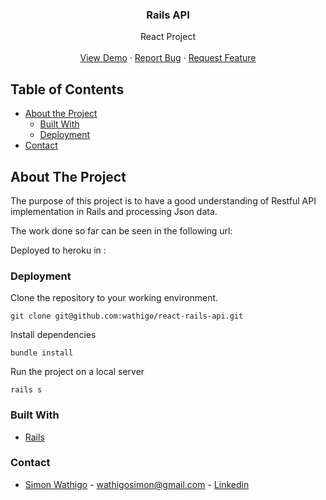 <h3 align="center">Rails API</h3>

  <p align="center">
    React Project
    <br />
    <br />
    <a href="">View Demo</a>
    ·
    <a href="https://github.com/wathigo/react-rails-api/issues">Report Bug</a>
    ·
    <a href="https://github.com/wathigo/react-rails-api/issues">Request Feature</a>
  </p>
</p>


<!-- TABLE OF CONTENTS -->
## Table of Contents

* [About the Project](#about-the-project)
  * [Built With](#built-with)
  * [Deployment](#Deployment)
* [Contact](#Contact)




<!-- ABOUT THE PROJECT -->
## About The Project
The purpose of this project is to have a good understanding of Restful API implementation in Rails and processing Json data.

The work done so far can be seen in the following url:

Deployed to heroku in :

### Deployment

Clone the repository to your working environment.

```
git clone git@github.com:wathigo/react-rails-api.git
```
Install dependencies

```
bundle install
```

Run the project on a local server

```
rails s
```



### Built With
* [Rails](https://rubyonrails.org/)

### Contact
* [Simon Wathigo](https://github.com/wathigo) - wathigosimon@gmail.com - [Linkedin](https://www.linkedin.com/in/simon-wathigo-445370183/)
